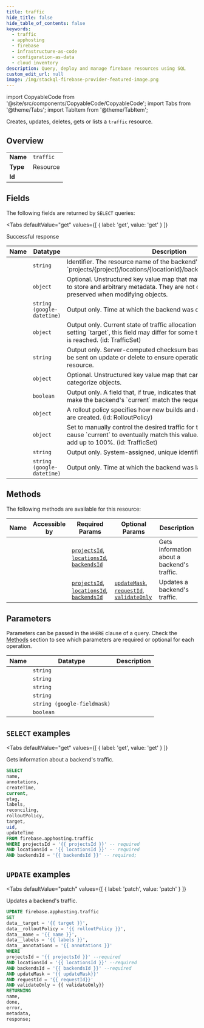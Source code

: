 ```yaml
--- 
title: traffic
hide_title: false
hide_table_of_contents: false
keywords:
  - traffic
  - apphosting
  - firebase
  - infrastructure-as-code
  - configuration-as-data
  - cloud inventory
description: Query, deploy and manage firebase resources using SQL
custom_edit_url: null
image: /img/stackql-firebase-provider-featured-image.png
---
```


import CopyableCode from '@site/src/components/CopyableCode/CopyableCode';
import Tabs from '@theme/Tabs';
import TabItem from '@theme/TabItem';

Creates, updates, deletes, gets or lists a <code>traffic</code> resource.

## Overview
<table><tbody>
<tr><td><b>Name</b></td><td><code>traffic</code></td></tr>
<tr><td><b>Type</b></td><td>Resource</td></tr>
<tr><td><b>Id</b></td><td><CopyableCode code="firebase.apphosting.traffic" /></td></tr>
</tbody></table>

## Fields

The following fields are returned by `SELECT` queries:

<Tabs
    defaultValue="get"
    values={[
        { label: 'get', value: 'get' }
    ]}
>
<TabItem value="get">

Successful response

<table>
<thead>
    <tr>
    <th>Name</th>
    <th>Datatype</th>
    <th>Description</th>
    </tr>
</thead>
<tbody>
<tr>
    <td><CopyableCode code="name" /></td>
    <td><code>string</code></td>
    <td>Identifier. The resource name of the backend's traffic. Format: `projects/&#123;project&#125;/locations/&#123;locationId&#125;/backends/&#123;backendId&#125;/traffic`.</td>
</tr>
<tr>
    <td><CopyableCode code="annotations" /></td>
    <td><code>object</code></td>
    <td>Optional. Unstructured key value map that may be set by external tools to store and arbitrary metadata. They are not queryable and should be preserved when modifying objects.</td>
</tr>
<tr>
    <td><CopyableCode code="createTime" /></td>
    <td><code>string (google-datetime)</code></td>
    <td>Output only. Time at which the backend was created.</td>
</tr>
<tr>
    <td><CopyableCode code="current" /></td>
    <td><code>object</code></td>
    <td>Output only. Current state of traffic allocation for the backend. When setting `target`, this field may differ for some time until the desired state is reached. (id: TrafficSet)</td>
</tr>
<tr>
    <td><CopyableCode code="etag" /></td>
    <td><code>string</code></td>
    <td>Output only. Server-computed checksum based on other values; may be sent on update or delete to ensure operation is done on expected resource.</td>
</tr>
<tr>
    <td><CopyableCode code="labels" /></td>
    <td><code>object</code></td>
    <td>Optional. Unstructured key value map that can be used to organize and categorize objects.</td>
</tr>
<tr>
    <td><CopyableCode code="reconciling" /></td>
    <td><code>boolean</code></td>
    <td>Output only. A field that, if true, indicates that the system is working to make the backend's `current` match the requested `target` list.</td>
</tr>
<tr>
    <td><CopyableCode code="rolloutPolicy" /></td>
    <td><code>object</code></td>
    <td>A rollout policy specifies how new builds and automatic deployments are created. (id: RolloutPolicy)</td>
</tr>
<tr>
    <td><CopyableCode code="target" /></td>
    <td><code>object</code></td>
    <td>Set to manually control the desired traffic for the backend. This will cause `current` to eventually match this value. The percentages must add up to 100%. (id: TrafficSet)</td>
</tr>
<tr>
    <td><CopyableCode code="uid" /></td>
    <td><code>string</code></td>
    <td>Output only. System-assigned, unique identifier.</td>
</tr>
<tr>
    <td><CopyableCode code="updateTime" /></td>
    <td><code>string (google-datetime)</code></td>
    <td>Output only. Time at which the backend was last updated.</td>
</tr>
</tbody>
</table>
</TabItem>
</Tabs>

## Methods

The following methods are available for this resource:

<table>
<thead>
    <tr>
    <th>Name</th>
    <th>Accessible by</th>
    <th>Required Params</th>
    <th>Optional Params</th>
    <th>Description</th>
    </tr>
</thead>
<tbody>
<tr>
    <td><a href="#get"><CopyableCode code="get" /></a></td>
    <td><CopyableCode code="select" /></td>
    <td><a href="#parameter-projectsId"><code>projectsId</code></a>, <a href="#parameter-locationsId"><code>locationsId</code></a>, <a href="#parameter-backendsId"><code>backendsId</code></a></td>
    <td></td>
    <td>Gets information about a backend's traffic.</td>
</tr>
<tr>
    <td><a href="#patch"><CopyableCode code="patch" /></a></td>
    <td><CopyableCode code="update" /></td>
    <td><a href="#parameter-projectsId"><code>projectsId</code></a>, <a href="#parameter-locationsId"><code>locationsId</code></a>, <a href="#parameter-backendsId"><code>backendsId</code></a></td>
    <td><a href="#parameter-updateMask"><code>updateMask</code></a>, <a href="#parameter-requestId"><code>requestId</code></a>, <a href="#parameter-validateOnly"><code>validateOnly</code></a></td>
    <td>Updates a backend's traffic.</td>
</tr>
</tbody>
</table>

## Parameters

Parameters can be passed in the `WHERE` clause of a query. Check the [Methods](#methods) section to see which parameters are required or optional for each operation.

<table>
<thead>
    <tr>
    <th>Name</th>
    <th>Datatype</th>
    <th>Description</th>
    </tr>
</thead>
<tbody>
<tr id="parameter-backendsId">
    <td><CopyableCode code="backendsId" /></td>
    <td><code>string</code></td>
    <td></td>
</tr>
<tr id="parameter-locationsId">
    <td><CopyableCode code="locationsId" /></td>
    <td><code>string</code></td>
    <td></td>
</tr>
<tr id="parameter-projectsId">
    <td><CopyableCode code="projectsId" /></td>
    <td><code>string</code></td>
    <td></td>
</tr>
<tr id="parameter-requestId">
    <td><CopyableCode code="requestId" /></td>
    <td><code>string</code></td>
    <td></td>
</tr>
<tr id="parameter-updateMask">
    <td><CopyableCode code="updateMask" /></td>
    <td><code>string (google-fieldmask)</code></td>
    <td></td>
</tr>
<tr id="parameter-validateOnly">
    <td><CopyableCode code="validateOnly" /></td>
    <td><code>boolean</code></td>
    <td></td>
</tr>
</tbody>
</table>

## `SELECT` examples

<Tabs
    defaultValue="get"
    values={[
        { label: 'get', value: 'get' }
    ]}
>
<TabItem value="get">

Gets information about a backend's traffic.

```sql
SELECT
name,
annotations,
createTime,
current,
etag,
labels,
reconciling,
rolloutPolicy,
target,
uid,
updateTime
FROM firebase.apphosting.traffic
WHERE projectsId = '{{ projectsId }}' -- required
AND locationsId = '{{ locationsId }}' -- required
AND backendsId = '{{ backendsId }}' -- required;
```
</TabItem>
</Tabs>


## `UPDATE` examples

<Tabs
    defaultValue="patch"
    values={[
        { label: 'patch', value: 'patch' }
    ]}
>
<TabItem value="patch">

Updates a backend's traffic.

```sql
UPDATE firebase.apphosting.traffic
SET 
data__target = '{{ target }}',
data__rolloutPolicy = '{{ rolloutPolicy }}',
data__name = '{{ name }}',
data__labels = '{{ labels }}',
data__annotations = '{{ annotations }}'
WHERE 
projectsId = '{{ projectsId }}' --required
AND locationsId = '{{ locationsId }}' --required
AND backendsId = '{{ backendsId }}' --required
AND updateMask = '{{ updateMask}}'
AND requestId = '{{ requestId}}'
AND validateOnly = {{ validateOnly}}
RETURNING
name,
done,
error,
metadata,
response;
```
</TabItem>
</Tabs>
